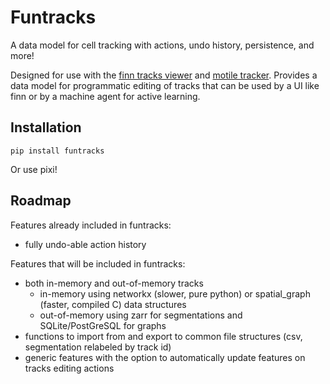 # Funtracks
A data model for cell tracking with actions, undo history, persistence, and more!

Designed for use with the [finn tracks viewer](https://github.com/funkelab/finn) and [motile tracker](https://github.com/funkelab/motile_tracker). Provides a data model for programmatic editing of tracks that can be used by a UI like finn or by a machine agent for active learning.

## Installation
`pip install funtracks`

Or use pixi!

## Roadmap
Features already included in funtracks:
- fully undo-able action history

Features that will be included in funtracks:
- both in-memory and out-of-memory tracks
  - in-memory using networkx (slower, pure python) or spatial_graph (faster, compiled C) data structures
  - out-of-memory using zarr for segmentations and SQLite/PostGreSQL for graphs
- functions to import from and export to common file structures (csv, segmentation relabeled by track id)
- generic features with the option to automatically update features on tracks editing actions
